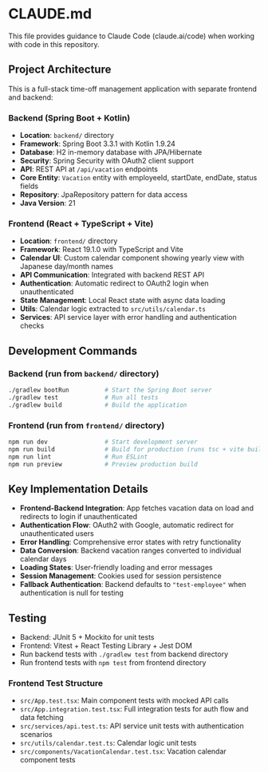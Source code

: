 # CLAUDE.md

This file provides guidance to Claude Code (claude.ai/code) when working with code in this repository.

## Project Architecture

This is a full-stack time-off management application with separate frontend and backend:

### Backend (Spring Boot + Kotlin)
- **Location**: `backend/` directory
- **Framework**: Spring Boot 3.3.1 with Kotlin 1.9.24
- **Database**: H2 in-memory database with JPA/Hibernate
- **Security**: Spring Security with OAuth2 client support
- **API**: REST API at `/api/vacation` endpoints
- **Core Entity**: `Vacation` entity with employeeId, startDate, endDate, status fields
- **Repository**: JpaRepository pattern for data access
- **Java Version**: 21

### Frontend (React + TypeScript + Vite)
- **Location**: `frontend/` directory  
- **Framework**: React 19.1.0 with TypeScript and Vite
- **Calendar UI**: Custom calendar component showing yearly view with Japanese day/month names
- **API Communication**: Integrated with backend REST API
- **Authentication**: Automatic redirect to OAuth2 login when unauthenticated
- **State Management**: Local React state with async data loading
- **Utils**: Calendar logic extracted to `src/utils/calendar.ts`
- **Services**: API service layer with error handling and authentication checks

## Development Commands

### Backend (run from `backend/` directory)
```bash
./gradlew bootRun          # Start the Spring Boot server
./gradlew test             # Run all tests
./gradlew build            # Build the application
```

### Frontend (run from `frontend/` directory)
```bash
npm run dev                # Start development server
npm run build              # Build for production (runs tsc + vite build)
npm run lint               # Run ESLint
npm run preview            # Preview production build
```

## Key Implementation Details

- **Frontend-Backend Integration**: App fetches vacation data on load and redirects to login if unauthenticated
- **Authentication Flow**: OAuth2 with Google, automatic redirect for unauthenticated users
- **Error Handling**: Comprehensive error states with retry functionality
- **Data Conversion**: Backend vacation ranges converted to individual calendar days
- **Loading States**: User-friendly loading and error messages
- **Session Management**: Cookies used for session persistence
- **Fallback Authentication**: Backend defaults to `"test-employee"` when authentication is null for testing

## Testing

- Backend: JUnit 5 + Mockito for unit tests
- Frontend: Vitest + React Testing Library + Jest DOM
- Run backend tests with `./gradlew test` from backend directory
- Run frontend tests with `npm test` from frontend directory

### Frontend Test Structure
- `src/App.test.tsx`: Main component tests with mocked API calls
- `src/App.integration.test.tsx`: Full integration tests for auth flow and data fetching
- `src/services/api.test.ts`: API service unit tests with authentication scenarios
- `src/utils/calendar.test.ts`: Calendar logic unit tests  
- `src/components/VacationCalendar.test.tsx`: Vacation calendar component tests